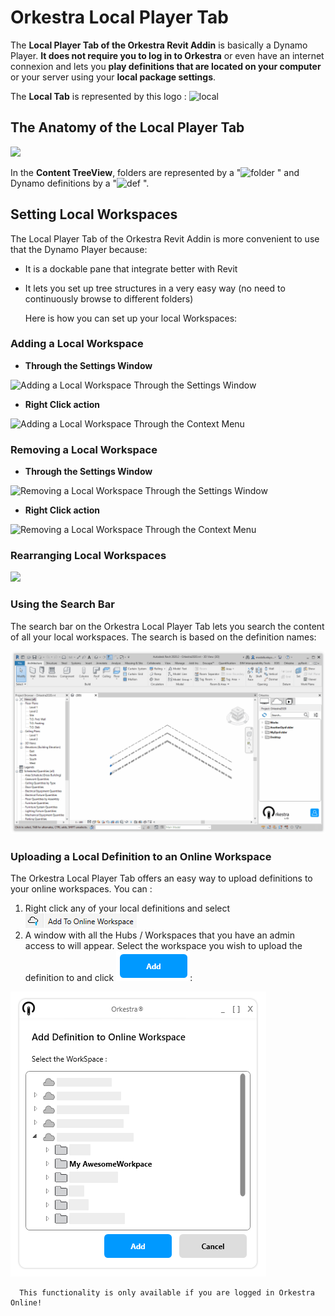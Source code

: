 # Orkestra Local Player Tab

The **Local Player Tab of the Orkestra Revit Addin** is basically a Dynamo Player. **It does not require you to log in to Orkestra** or even have an internet connexion and lets you **play definitions that are located on your computer** or your server using your **local package settings**.

The **Local Tab** is represented by this logo : ![local](https://datashapes.files.wordpress.com/2020/05/localicon.png?)

## The Anatomy of the Local Player Tab

![](https://datashapes.files.wordpress.com/2020/05/localtabanatomy.png?)

In the **Content TreeView**, folders are represented by a "![folder](https://datashapes.files.wordpress.com/2020/05/workspace.png?) " and Dynamo definitions by a "![def](https://datashapes.files.wordpress.com/2020/05/definition.png?) ".

## Setting Local Workspaces

The Local Player Tab of the Orkestra Revit Addin is more convenient to use that the Dynamo Player because:

* It is a dockable pane that integrate better with Revit
* It lets you set up tree structures in a very easy way \(no need to continuously browse to different folders\)

  Here is how you can set up your local Workspaces:

### Adding a Local Workspace

* **Through the Settings Window**

![Adding a Local Workspace Through the Settings Window](https://datashapes.files.wordpress.com/2020/05/addlocalworkspacesettingswindow.gif?)

* **Right Click action**

![Adding a Local Workspace Through the Context Menu](https://datashapes.files.wordpress.com/2020/05/addlocalworkspacergichclick.gif?)

### **Removing a Local Workspace**

* **Through the Settings Window**

![Removing a Local Workspace Through the Settings Window](https://datashapes.files.wordpress.com/2020/05/removelocalworkspacesettings.gif?)

* **Right Click action**

![Removing a Local Workspace Through the Context Menu](https://datashapes.files.wordpress.com/2020/05/removelocalworkspacerightclick.gif?)

### Rearranging Local Workspaces

![](https://datashapes.files.wordpress.com/2020/05/rearrangelocalws.gif?)

### Using the Search Bar

The search bar on the Orkestra Local Player Tab lets you search the content of all your local workspaces. The search is based on the definition names:

![Using the search bar to browse local content](../.gitbook/assets/localsearch.gif)

### Uploading a Local Definition to an Online Workspace

The Orkestra Local Player Tab offers an easy way to upload definitions to your online workspaces. You can :

1. Right click any of your local definitions and select ![](../.gitbook/assets/addtows.png)
2. A window with all the Hubs / Workspaces that you have an admin access to will appear. Select the workspace you wish to upload the definition to and click ![](../.gitbook/assets/add.png):

![](../.gitbook/assets/selectws.png)

```text
  This functionality is only available if you are logged in Orkestra Online!
```

 

